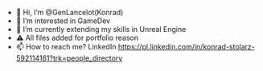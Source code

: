 - 👋 Hi, I’m @GenLancelot(Konrad)
- 👀 I’m interested in GameDev
- 🌱 I’m currently extending my skills in Unreal Engine
- ⚠️ All files added for portfolio reason
- 📫 How to reach me? LinkedIn https://pl.linkedin.com/in/konrad-stolarz-592114161?trk=people_directory

<!---
GenLancelot/GenLancelot is a ✨ special ✨ repository because its `README.md` (this file) appears on your GitHub profile.
You can click the Preview link to take a look at your changes.
--->
